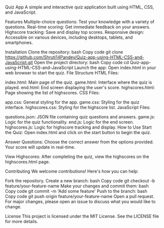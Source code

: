 Quiz App
A simple and interactive quiz application built using HTML, CSS, and JavaScript.

Features
Multiple-choice questions: Test your knowledge with a variety of questions.
Real-time scoring: Get immediate feedback on your answers.
Highscore tracking: Save and display top scores.
Responsive design: Accessible on various devices, including desktops, tablets, and smartphones.

Installation
Clone the repository:
bash
Copy code
git clone https://github.com/Shruti14Pandey/Quiz-app-using-HTML-CSS-and-JavaScript.git
Open the project directory:
bash
Copy code
cd Quiz-app-using-HTML-CSS-and-JavaScript
Launch the app:
Open index.html in your web browser to start the quiz.
File Structure
HTML Files:

index.html: Main page of the quiz.
game.html: Interface where the quiz is played.
end.html: End screen displaying the user's score.
highscores.html: Page showing the list of highscores.
CSS Files:

app.css: General styling for the app.
game.css: Styling for the quiz interface.
highscores.css: Styling for the highscore list.
JavaScript Files:

questions.json: JSON file containing quiz questions and answers.
game.js: Logic for the quiz functionality.
end.js: Logic for the end screen.
highscores.js: Logic for highscore tracking and display.
How to Use
Start the Quiz:
Open index.html and click on the start button to begin the quiz.

Answer Questions:
Choose the correct answer from the options provided. Your score will update in real-time.

View Highscores:
After completing the quiz, view the highscores on the highscores.html page.

Contributing
We welcome contributions! Here's how you can help:

Fork the repository.
Create a new branch:
bash
Copy code
git checkout -b feature/your-feature-name
Make your changes and commit them:
bash
Copy code
git commit -m 'Add some feature'
Push to the branch:
bash
Copy code
git push origin feature/your-feature-name
Open a pull request.
For major changes, please open an issue to discuss what you would like to change.

License
This project is licensed under the MIT License. See the LICENSE file for more details.


